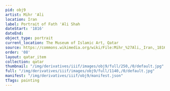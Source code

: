 ```yaml
---
pid: obj9
artist: Mihr 'Ali
location: Iran
label: Portrait of Fath 'Ali Shah
dateStart: '1816'
dateEnd:
object_type: portrait
current_location: The Museum of Islamic Art, Qatar
source: https://commons.wikimedia.org/wiki/File:Mihr_%27Ali,_Iran,_1816_-_Portrait_of_Fath_%27Ali_Shah_-_Google_Art_Project.jpg
order: '08'
layout: qatar_item
collection: qatar
thumbnail: "/img/derivatives/iiif/images/obj9/full/250,/0/default.jpg"
full: "/img/derivatives/iiif/images/obj9/full/1140,/0/default.jpg"
manifest: "/img/derivatives/iiif/obj9/manifest.json"
tTags: painting
---
```

